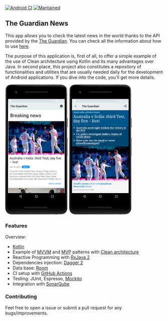 [![Android CI](https://github.com/javimartd/The-Guardian/actions/workflows/android.yml/badge.svg)](https://github.com/javimartd/The-Guardian/actions/workflows/android.yml)
[![Mantained](https://img.shields.io/badge/Maintained%3F-yes-green.svg)]()

## The Guardian News

This app allows you to check the latest news in the world thanks to the API provided by the [The Guardian](https://www.theguardian.com/uk). You can check all the information about how to use [here](https://open-platform.theguardian.com/).

The purpose of this application is, first of all, to offer a simple example of the use of Clean architecture using Kotlin and its many advantages over Java. In second place, this project also constitutes a repository of functionalities and utilities that are usually needed daily for the development of Android applications. If you dive into the code, you'll get more details.

<img src = "https://github.com/javimartd/The-Guardian/blob/master/screenshots/pixel_2_home.png" width ="200" /> <img src = "https://github.com/javimartd/The-Guardian/blob/master/screenshots/pixel_2_web.png" width ="200" />

### Features

Overview:
- [Kotlin][1]
- Example of [MVVM][2] and [MVP][3] patterns with [Clean architecture][4]
- Reactive Programming with [RxJava 2][5] 
- Dependencies injection: [Dagger 2][6]
- Data base: [Room][7]
- CI setup with [GitHub Actions][12]
- Testing: JUnit, Espresso, [Mockito][8]
- Integration with [SonarQube][9]

[1]: https://kotlinlang.org/docs/reference/
[2]: https://upday.github.io/blog/model-view-viewmodel/
[3]: https://upday.github.io/blog/model-view-presenter/
[4]: https://blog.cleancoder.com/uncle-bob/2012/08/13/the-clean-architecture.html
[5]: https://github.com/ReactiveX/RxJava
[6]: https://google.github.io/dagger/
[7]: https://developer.android.com/training/data-storage/room/index.html
[8]: https://site.mockito.org/
[9]: https://www.sonarqube.org
[10]: https://github.com/javimartd/the-guardian-v2
[11]: https://developer.android.com/kotlin/coroutines
[12]: https://github.com/features/actions

### Contributing

Feel free to open a issue or submit a pull request for any bugs/improvements.

